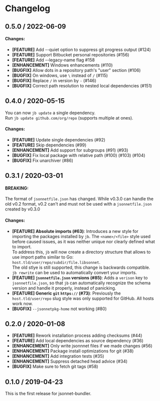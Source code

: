 # Changelog

## 0.5.0 / 2022-06-09

#### Changes:

- **[FEATURE]** Add --quiet option to suppress git progress output (#124)
- **[FEATURE]** Support Bitbucket personal repositories (#156)
- **[FEATURE]** Add --legacy-name flag #158
- **[ENHANCEMENT]** Windows enhancements (#110)
- **[BUGFIX]** Allow dots in a repository path's "user" section (#106)
- **[BUGFIX]** On windows, use `\` instead of `/` (#115)
- **[BUGFIX]** Replace `/` in version by `-` (#146)
- **[BUGFIX]** Correct path resolution to nested local dependencies (#151)

## 0.4.0 / 2020-05-15

You can now `jb update` a single dependency.  
Run `jb update github.com/org/repo` (supports multiple at ones).

#### Changes:

- **[FEATURE]** Update single dependencies (#92)
- **[FEATURE]** Skip dependencies (#99)
- **[ENHANCEMENT]** Add support for subgroups (#91) (#93)
- **[BUGFIX]** Fix local package with relative path (#100) (#103) (#104)
- **[BUGFIX]** Fix unarchiver (#86)

## 0.3.1 / 2020-03-01

#### BREAKING:

The format of `jsonnetfile.json` has changed. While v0.3.0 can
handle the old v0.2 format, v0.2 can't and must not be used with a
`jsonnetfile.json` created by v0.3.0

#### Changes:

- **[FEATURE] Absolute imports (#63)**: Introduces a new style for importing the
  packages installed by `jb`. The `<name>/<file>` style used before caused
  issues, as it was neither unique nor clearly defined what to import.  
  To address this, `jb` will now create a directory structure that allows to use
  import paths similar to Go: `host.tld/user/repo/subdir/file.libsonnet`.  
  The old stlye is still supported, this change is backwards compatible.  
  `jb rewrite` can be used to automatically convert your imports.
- **[FEATURE] `jsonnetfile.json` versions (#85)**: Adds a `verison` key to
  `jsonnetfile.json`, so that `jb` can automatically recognize the schema
  version and handle it properly, instead of panicking.
- **[FEATURE] Generic `git` `https://` (#73)**: Previously the `host.tld/user/repo` slug
  style was only supported for GitHub. All hosts work now.
- **[BUGFIX]** `--jsonnetpkg-home` not working (#80)

## 0.2.0 / 2020-01-08

- **[FEATURE]** Rework installation process adding checksums (#44)
- **[FEATURE]** Add local dependencies as source dependency (#36)
- **[ENHANCEMENT]** Only write jsonnnet files if we made changes (#56)
- **[ENHANCEMENT]** Package install optimizations for git (#38)
- **[ENHANCEMENT]** Add integration tests (#35)
- **[ENHANCEMENT]** Suppress detached head advice (#34)
- **[BUGFIX]** Make sure to fetch git tags (#58)

## 0.1.0 / 2019-04-23

This is the first release for jsonnet-bundler.
